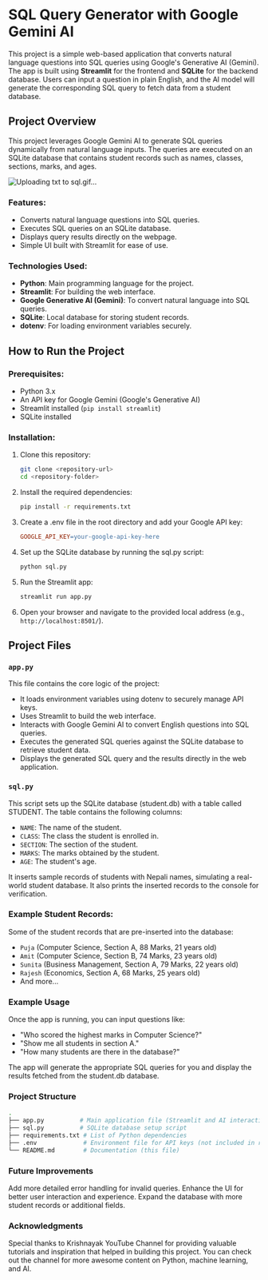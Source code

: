 # SQL Query Generator with Google Gemini AI

This project is a simple web-based application that converts natural language questions into SQL queries using Google's Generative AI (Gemini). The app is built using **Streamlit** for the frontend and **SQLite** for the backend database. Users can input a question in plain English, and the AI model will generate the corresponding SQL query to fetch data from a student database.

## Project Overview

This project leverages Google Gemini AI to generate SQL queries dynamically from natural language inputs. The queries are executed on an SQLite database that contains student records such as names, classes, sections, marks, and ages.

![Uploading txt to sql.gif…]()


### Features:
- Converts natural language questions into SQL queries.
- Executes SQL queries on an SQLite database.
- Displays query results directly on the webpage.
- Simple UI built with Streamlit for ease of use.

### Technologies Used:
- **Python**: Main programming language for the project.
- **Streamlit**: For building the web interface.
- **Google Generative AI (Gemini)**: To convert natural language into SQL queries.
- **SQLite**: Local database for storing student records.
- **dotenv**: For loading environment variables securely.

## How to Run the Project

### Prerequisites:
- Python 3.x
- An API key for Google Gemini (Google's Generative AI)
- Streamlit installed (`pip install streamlit`)
- SQLite installed

### Installation:
1. Clone this repository:
   ```bash
   git clone <repository-url>
   cd <repository-folder>
   
2. Install the required dependencies:
    ```bash
    pip install -r requirements.txt

3. Create a .env file in the root directory and add your Google API key:
    ```makefile
    GOOGLE_API_KEY=your-google-api-key-here

4. Set up the SQLite database by running the sql.py script:
    ```bash
    python sql.py

5. Run the Streamlit app:
    ```bash
    streamlit run app.py

6. Open your browser and navigate to the provided local address (e.g., `http://localhost:8501/`).

## Project Files


### `app.py`

This file contains the core logic of the project:
* It loads environment variables using dotenv to securely manage API keys.
* Uses Streamlit to build the web interface.
* Interacts with Google Gemini AI to convert English questions into SQL queries.
* Executes the generated SQL queries against the SQLite database to retrieve student data.
* Displays the generated SQL query and the results directly in the web application.


### `sql.py`

This script sets up the SQLite database (student.db) with a table called STUDENT. The table contains the following columns:
* `NAME`: The name of the student.
* `CLASS`: The class the student is enrolled in.
* `SECTION`: The section of the student.
* `MARKS`: The marks obtained by the student.
* `AGE`: The student's age.

It inserts sample records of students with Nepali names, simulating a real-world student database. It also prints the inserted records to the console for verification.

### Example Student Records:
Some of the student records that are pre-inserted into the database:
* `Puja` (Computer Science, Section A, 88 Marks, 21 years old)
* `Amit` (Computer Science, Section B, 74 Marks, 23 years old)
* `Sunita` (Business Management, Section A, 79 Marks, 22 years old)
* `Rajesh` (Economics, Section A, 68 Marks, 25 years old)
* And more...

### Example Usage

Once the app is running, you can input questions like:
* "Who scored the highest marks in Computer Science?"
* "Show me all students in section A."
* "How many students are there in the database?"

The app will generate the appropriate SQL queries for you and display the results fetched from the student.db database.

### Project Structure

```bash
.
├── app.py          # Main application file (Streamlit and AI interaction)
├── sql.py          # SQLite database setup script
├── requirements.txt # List of Python dependencies
├── .env             # Environment file for API keys (not included in repo)
└── README.md        # Documentation (this file)
```
### Future Improvements

Add more detailed error handling for invalid queries.
Enhance the UI for better user interaction and experience.
Expand the database with more student records or additional fields.

### Acknowledgments

Special thanks to Krishnayak YouTube Channel for providing valuable tutorials and inspiration that helped in building this project. You can check out the channel for more awesome content on Python, machine learning, and AI.
